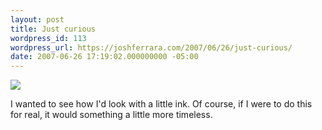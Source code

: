 ```yaml
---
layout: post
title: Just curious
wordpress_id: 113
wordpress_url: https://joshferrara.com/2007/06/26/just-curious/
date: 2007-06-26 17:19:02.000000000 -05:00
---
```

<!--Mime Type of File is image/jpeg -->

<a href="https://joshferrara.com/wp-photos/20070626-181902-1.jpg"><img src="https://joshferrara.com/wp-photos/thumb.20070626-181902-1.jpg" /></a>

I wanted to see how I'd look with a little ink. Of course, if I were to do this for real, it would something a little more timeless.
